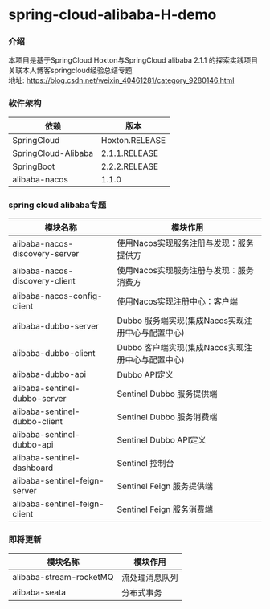 # spring-cloud-alibaba-H-demo

### 介绍
本项目是基于SpringCloud Hoxton与SpringCloud alibaba 2.1.1 的探索实践项目  
关联本人博客springcloud经验总结专题  
地址: https://blog.csdn.net/weixin_40461281/category_9280146.html  

### 软件架构
| 依赖 | 版本 |
|---- | ---- |
| SpringCloud | Hoxton.RELEASE |
| SpringCloud-Alibaba | 2.1.1.RELEASE |
| SpringBoot | 2.2.2.RELEASE |
| alibaba-nacos | 1.1.0 |

### spring cloud alibaba专题  
| 模块名称 | 模块作用 |
|---- | ---- |
| alibaba-nacos-discovery-server | 使用Nacos实现服务注册与发现：服务提供方 |
| alibaba-nacos-discovery-client | 使用Nacos实现服务注册与发现：服务消费方 |
| alibaba-nacos-config-client | 使用Nacos实现注册中心：客户端 |
| alibaba-dubbo-server | Dubbo 服务端实现(集成Nacos实现注册中心与配置中心) |
| alibaba-dubbo-client | Dubbo 客户端实现(集成Nacos实现注册中心与配置中心) |
| alibaba-dubbo-api | Dubbo API定义 |
| alibaba-sentinel-dubbo-server | Sentinel Dubbo 服务提供端 |
| alibaba-sentinel-dubbo-client | Sentinel Dubbo 服务消费端 |
| alibaba-sentinel-dubbo-api | Sentinel Dubbo API定义 |
| alibaba-sentinel-dashboard | Sentinel 控制台 |
| alibaba-sentinel-feign-server | Sentinel Feign 服务提供端 |
| alibaba-sentinel-feign-client | Sentinel Feign 服务消费端 |

### 即将更新 
| 模块名称 | 模块作用 |
|---- | ---- |
| alibaba-stream-rocketMQ | 流处理消息队列 |
| alibaba-seata | 分布式事务 |
